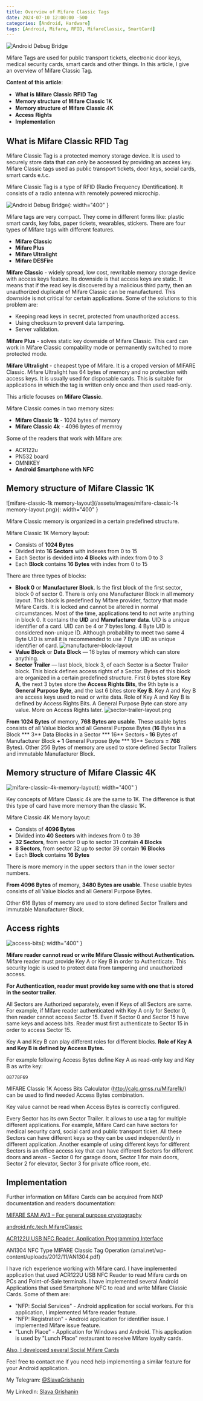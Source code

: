 ```yaml
---
title: Overview of Mifare Classic Tags
date: 2024-07-10 12:00:00 -500
categories: [Android, Hardware]
tags: [Android, Mifare, RFID, MifareClassic, SmartCard]
---
```

![Android Debug Bridge](/assets/images/mifare.png)

Mifare Tags are used for public transport tickets, electronic door keys, medical security cards, smart cards and other things. In this article, I give an overview of Mifare Classic Tag.

𝐂𝐨𝐧𝐭𝐞𝐧𝐭 𝐨𝐟 𝐭𝐡𝐢𝐬 𝐚𝐫𝐭𝐢𝐜𝐥𝐞:
- 𝐖𝐡𝐚𝐭 𝐢𝐬 𝐌𝐢𝐟𝐚𝐫𝐞 𝐂𝐥𝐚𝐬𝐬𝐢𝐜 𝐑𝐅𝐈𝐃 𝐓𝐚𝐠
- 𝐌𝐞𝐦𝐨𝐫𝐲 𝐬𝐭𝐫𝐮𝐜𝐭𝐮𝐫𝐞 𝐨𝐟 𝐌𝐢𝐟𝐚𝐫𝐞 𝐂𝐥𝐚𝐬𝐬𝐢𝐜 1𝐊
- 𝐌𝐞𝐦𝐨𝐫𝐲 𝐬𝐭𝐫𝐮𝐜𝐭𝐮𝐫𝐞 𝐨𝐟 𝐌𝐢𝐟𝐚𝐫𝐞 𝐂𝐥𝐚𝐬𝐬𝐢𝐜 4𝐊
- 𝐀𝐜𝐜𝐞𝐬𝐬 𝐑𝐢𝐠𝐡𝐭𝐬
- 𝐈𝐦𝐩𝐥𝐞𝐦𝐞𝐧𝐭𝐚𝐭𝐢𝐨𝐧


## What is Mifare Classic RFID Tag
Mifare Classic Tag is a protected memory storage device. It is used to securely store data that can only be accessed by providing an access key. Mifare Classic tags used as public transport tickets, door keys, social cards, smart cards e.t.c. 

Mifare Classic Tag is a type of RFID (Radio Frequency IDentification). It consists of a radio antenna with remotely powered microchip.

![Android Debug Bridge](/assets/images/mifare-size-comparison.png){: width="400" }

Mifare tags are very compact. They come in different forms like: plastic smart cards, key fobs, paper tickets, wearables, stickers. There are four types of Mifare tags with different features.
- **Mifare Classic**
- **Mifare Plus**
- **Mifare Ultralight**
- **Mifare DESFire**

**Mifare Classic** - widely spread, low cost, rewritable memory storage device with access keys feature. Its downside is that access keys are static. It means that if the read key is discovered by a malicious third party, then an unauthorized duplicate of Mifare Classic can be manufactured. This downside is not critical for certain applications. Some of the solutions to this problem are:
- Keeping read keys in secret, protected from unauthorized access. 
- Using checksum to prevent data tampering.
- Server validation.

**Mifare Plus** - solves static key downside of Mifare Classic. This card can work in Mifare Classic compability mode or permanently switched to more protected mode.

**Mifare Ultralight** - cheapest type of Mifare. It is a croped version of MIFARE Classic. Mifare Ultralight has 64 bytes of memory and no protection with access keys. It is usually used for disposable cards. This is suitable for applications in which the tag is written only once and then used read-only.

This article focuses on **Mifare Classic**. 

Mifare Classic comes in two memory sizes:
- **Mifare Classic 1k** - 1024 bytes of memory 
- **Mifare Classic 4k** - 4096 bytes of memroy

Some of the readers that work with Mifare are:
- ACR122u
- PN532 board
- OMNIKEY 
- **Android Smartphone with NFC**

## Memory structure of Mifare Classic 1K
![mifare-classic-1k memory-layout](/assets/images/mifare-classic-1k memory-layout.png){: width="400" }

Mifare Classic memory is organized in a certain predefined structure. 

Mifare Classic 1K Memory layout:
- Consists of **1024 Bytes**
- Divided into **16 Sectors** with indexes from 0 to 15
- Each Sector is devided into **4 Blocks** with index from 0 to 3
- Each **Block** contains **16 Bytes** with index from 0 to 15

There are three types of blocks:
- **Block 0** or **Manufacturer Block**. Is the first block of the first sector, block 0 of sector 0. There is only one Manufacturer Block in all memory layout. This block is predefined by Mifare provider, factory that made Mifare Cards. It is locked and cannot be altered in normal circumstances. Most of the time, applications tend to not write anything in block 0. It contains the **UID** and **Manufacturer data**. UID is a unique identifier of a card. UID can be 4 or 7 bytes long. 4 Byte UID is considered non-unique ID. Although probability to meet two same 4 Byte UID is small it is recommended to use 7 Byte UID as unique identifier of card.
![manufacturer-block-layout](/assets/images/manufacturer-block-layout.png)
- **Value Block** or **Data Block** — 16 bytes of memory which can store anything.
- **Sector Trailer** — last block, block 3, of each Sector is a Sector Trailer block. This block defines access rights of a Sector. Bytes of this block are organized in a certain predefined structure. First 6 bytes store **Key A**, the next 3 bytes store the **Access Rights Bits**, the 9th byte is a **General Purpose Byte**, and the last 6 bites store **Key B**. Key A and Key B are access keys used to read or write data. Role of Key A and Key B is defined by Access Rights Bits. A General Purpose Byte can store any value. More on Access Rights later.
![sector-trailer-layout.png](/assets/images/sector-trailer-layout.png)

**From 1024 Bytes** of memory, **768 Bytes are usable**. These usable bytes consists of all Value blocks and all General Purpose Bytes (**16** Bytes in a Block *** 3** Data Blocks in a Sector *** 16** Sectors **- 16** Bytes of Manufacturer Block **+ 1** General Purpose Byte *** 16** Sectors **= 768** Bytes).
Other 256 Bytes of memory are used to store defined Sector Trailers and immutable Manufacturer Block.

## Memory structure of Mifare Classic 4K
![mifare-classic-4k-memory-layout](/assets/images/mifare-classic-4k-memory-layout.png){: width="400" }

Key concepts of Mifare Classic 4k are the same to 1K. The difference is that this type of card have more memory than the classic 1K. 

Mifare Classic 4K Memory layout:
- Consists of **4096 Bytes**
- Divided into **40 Sectors** with indexes from 0 to 39
- **32 Sectors**, from sector 0 up to sector 31 contain **4 Blocks** 
- **8 Sectors**, from sector 32 up to sector 39 contain **16 Blocks**
- Each **Block** contains **16 Bytes**

There is more memory in the upper sectors than in the lower sector numbers.

**From 4096 Bytes** of memory, **3480 Bytes are usable**. These usable bytes consists of all Value blocks and all General Purpose Bytes.

Other 616 Bytes of memory are used to store defined Sector Trailers and immutable Manufacturer Block.

## Access rights
![access-bits](/assets/images/access-bits.gif){: width="400" }

**Mifare reader cannot read or write Mifare Classic without Authentication.** Mifare reader must provide Key A or Key B in order to Authenticate. This security logic is used to protect data from tampering and unauthorized access.

**For Authentication, reader must provide key same with one that is stored in the sector trailer.**

All Sectors are Authorized separately, even if Keys of all Sectors are same. For example, if Mifare reader authenticated with Key A only for Sector 0, then reader cannot access Sector 15. Even if Sector 0 and Sector 15 have same keys and access bits. Reader must first authenticate to Sector 15 in order to access Sector 15.

Key A and Key B can play different roles for different blocks. **Role of Key A and Key B is defined by Access Bytes.**

For example following Access Bytes define Key A as read-only key and Key B as write key:
```
08778F69
```
MIFARE Classic 1K Access Bits Calculator (http://calc.gmss.ru/Mifare1k/) can be used to find needed Access Bytes combination.

Key value cannot be read when Access Bytes is correctly configured.

Every Sector has its own Sector Trailer. It allows to use a tag for multiple different applications. For example, Mifare Card can have sectors for medical security card, social card and public transport ticket. All these Sectors can have different keys so they can be used independently in different application. Another example of using different keys for different Sectors is an office access key that can have different Sectors for different doors and areas - Sector 0 for garage doors, Sector 1 for main doors, Sector 2 for elevator, Sector 3 for private office room, etc.

## Implementation

Further information on Mifare Cards can be acquired from NXP documentation and readers documentation:

[MIFARE SAM AV3 – For general purpose cryptography](https://www.nxp.com/docs/en/application-note/AN12702.pdf)

[android.nfc.tech.MifareClassic](https://developer.android.com/reference/android/nfc/tech/MifareClassic)

[ACR122U USB NFC Reader. Application Programming Interface](https://www.google.com/url?sa=t&source=web&rct=j&opi=89978449&url=https://www.acs.com.hk/download-manual/419/API-ACR122U-2.04.pdf&ved=2ahUKEwj_8dOPjY6HAxUsGBAIHTaiAtIQFnoECBIQAQ&usg=AOvVaw2xDs7h9mnmBK0HlTTMK_IU)

AN1304 NFC Type MIFARE Classic Tag Operation (amal.net/wp-content/uploads/2012/11/AN1304.pdf)

I have rich experience working with Mifare card. I have implemented application that used ACR122U USB NFC Reader to read Mifare cards on PCs and Point-of-Sale terminals. I have implemented several Android Applications that used Smartphone NFC to read and write Mifare Classic Cards. Some of them are:
- "NFP: Social Services" - Android application for social workers. For this application, I implemented Mifare reader feature.
- "NFP: Registration" - Android application for identifier issue. I implemented Mifare issue feature. 
- "Lunch Place" - Application for Windows and Android. This application is used by "Lunch Place" restaurant to receive Mifare loyalty cards.

[Also, I developed several Social Mifare Cards](/posts/socservices/)

Feel free to contact me if you need help implementing a similar feature for your Android application.

My Telegram: [@SlavaGrishanin](https://t.me/SlavaGrishanin)

My LinkedIn: [Slava Grishanin](https://www.linkedin.com/in/slava-grishanin)